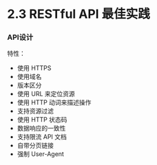 # 2.3 RESTful API 最佳实践

### API设计

特性：

+ 使用 HTTPS 
+ 使用域名
+ 版本区分
+ 使用 URL 来定位资源
+ 使用 HTTP 动词来描述操作
+ 支持资源过滤
+ 使用 HTTP 状态码
+ 数据响应的一致性
+ 支持限流 API 文档
+ 自带分页链接
+ 强制 User-Agent